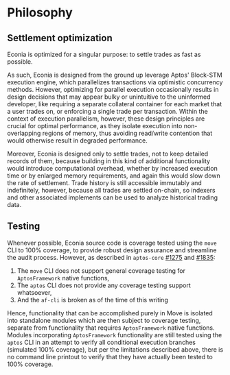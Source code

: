 # Philosophy

## Settlement optimization

Econia is optimized for a singular purpose:
to settle trades as fast as possible.

As such, Econia is designed from the ground up leverage Aptos' Block-STM execution engine, which parallelizes transactions via optimistic concurrency methods.
However, optimizing for parallel execution occasionally results in design decisions that may appear bulky or unintuitive to the uninformed developer, like requiring a separate collateral container for each market that a user trades on, or enforcing a single trade per transaction.
Within the context of execution parallelism, however, these design principles are crucial for optimal performance, as they isolate execution into non-overlapping regions of memory, thus avoiding read/write contention that would otherwise result in degraded performance.

Moreover, Econia is designed only to settle trades, not to keep detailed records of them, because building in this kind of additional functionality would introduce computational overhead, whether by increased execution time or by enlarged memory requirements, and again this would slow down the rate of settlement.
Trade history is still accessible immutably and indefinitely, however, because all trades are settled on-chain, so indexers and other associated implements can be used to analyze historical trading data.

## Testing

Whenever possible, Econia source code is coverage tested using the `move` CLI to 100% coverage, to provide robust design assurance and streamline the audit process.
However, as described in `aptos-core` [#1275](https://github.com/aptos-labs/aptos-core/issues/1275) and [#1835](https://github.com/aptos-labs/aptos-core/issues/1835):

1. The `move` CLI does not support general coverage testing for `AptosFramework` native functions,
1. The `aptos` CLI does not provide any coverage testing support whatsoever,
1. And the `af-cli` is broken as of the time of this writing

Hence, functionality that can be accomplished purely in Move is isolated into standalone modules which are then subject to coverage testing, separate from functionality that requires `AptosFramework` native functions.
Modules incorporating `AptosFramework` functionality are still tested using the `aptos` CLI in an attempt to verify all conditional execution branches (simulated 100% coverage), but per the limitations described above, there is no command line printout to verify that they have actually been tested to 100% coverage.